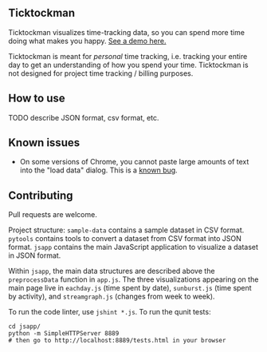 ## Ticktockman

Ticktockman visualizes time-tracking data, so you can spend more time doing
what makes you happy. [See a demo here.](TODO)

Ticktockman is meant for _personal_ time tracking, i.e. tracking your entire
day to get an understanding of how you spend your time. Ticktockman is not
designed for project time tracking / billing purposes.


## How to use

TODO describe JSON format, csv format, etc.


## Known issues

* On some versions of Chrome, you cannot paste large amounts of text into the
  "load data" dialog. This is a [known
  bug](http://code.google.com/p/chromium/issues/detail?id=367549).


## Contributing

Pull requests are welcome.

Project structure: `sample-data` contains a sample dataset in CSV format.
`pytools` contains tools to convert a dataset from CSV format into JSON format.
`jsapp` contains the main JavaScript application to visualize a dataset in JSON
format.

Within `jsapp`, the main data structures are described above the
`preprocessData` function in `app.js`. The three visualizations appearing on
the main page live in `eachday.js` (time spent by date), `sunburst.js` (time
spent by activity), and `streamgraph.js` (changes from week to week).

To run the code linter, use `jshint *.js`. To run the qunit tests:

```
cd jsapp/
python -m SimpleHTTPServer 8889
# then go to http://localhost:8889/tests.html in your browser
```
